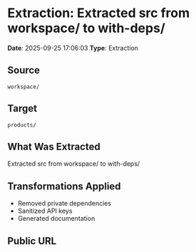# Extraction: Extracted src from workspace/ to with-deps/

**Date**: 2025-09-25 17:06:03
**Type**: Extraction

## Source
`workspace/`

## Target
`products/`

## What Was Extracted
Extracted src from workspace/ to with-deps/

## Transformations Applied
- Removed private dependencies
- Sanitized API keys
- Generated documentation

## Public URL

